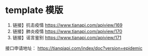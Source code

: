 # template  模版

1. 链接】抗击疫情
   <https://www.tianapi.com/apiview/169>
2. 链接】肺炎疫情
   <https://www.tianapi.com/apiview/170>
3. 链接】谣言鉴别
   <https://www.tianapi.com/apiview/171>

接口申请地址：
   <https://tianqiapi.com/index/doc?version=epidemic>
